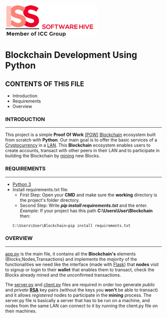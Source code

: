 ![ISS logo](https://github.com/Carlangelomikhael/Blockchain-Dev-Iss/blob/main/static/iss.png)

# Blockchain Development Using Python

## CONTENTS OF THIS FILE

 * Introduction 
 * Requirements
 * Overview
  
### INTRODUCTION
------------
This project is a simple **Proof Of Work** [(POW)](https://www.investopedia.com/terms/p/proof-work.asp) [Blockchain](https://www.investopedia.com/terms/b/blockchain.asp) ecosystem built from scratch with **Python**.
Our main goal is to offer the basic services of a [Cryptocurrency](https://www.investopedia.com/terms/c/cryptocurrency.asp) in a [LAN](https://www.cisco.com/c/en/us/products/switches/what-is-a-lan-local-area-network.html).
This **Blockchain** ecosystem enables users to create accounts, transact with other peers in their LAN and to participate in building the Blockchain by [mining](https://www.investopedia.com/tech/how-does-bitcoin-mining-work/) new Blocks. 

### REQUIREMENTS
------------
* [Python 3](https://www.python.org/downloads/)
* Install requirements.txt file:
  * First Step: Open your **CMD** and make sure the **working** directory is the project's folder directory.
  * Second Step: Write ***pip install requirements.txt*** and the enter.
  *Example*: If your project has this path **C:\Users\User\Blockchain** then:
  ```bash
  C:\Users\User\Blockchain>pip install requirements.txt
  ```
### OVERVIEW
------------
[app.py](https://github.com/Carlangelomikhael/Blockchain-Dev-Iss/blob/main/app.py) is the main file, it contains all the **Blockchain's** elements (Blocks,Nodes,Transactions) and implements the *majority* of the functionalities we need 
like the interface (made with [Flask](https://flask.palletsprojects.com/en/2.0.x/)) that **nodes** visit to signup or login to their **wallet** that enables them to transact, check the Blocks already mined and the unconfirmed transactions.

The [server.py](https://github.com/Carlangelomikhael/Blockchain-Dev-Iss/blob/main/server.py) and [client.py](https://github.com/Carlangelomikhael/Blockchain-Dev-Iss/blob/main/client.py) files are required in order too generate *public* and *private* [**RSA**](https://stuvel.eu/python-rsa-doc/) key pairs (without the keys you **won't** be able to transact) and it allows *registered* nodes to participate in the **mining** process.
The server.py file is basically a server that has to be run on a machine, and nodes from the same LAN can connect to it by running the client.py file on their machines.
